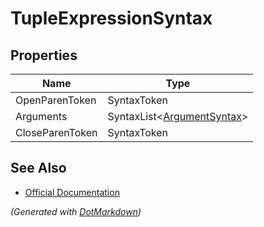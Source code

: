 # TupleExpressionSyntax

## Properties

| Name            | Type                                             |
| --------------- | ------------------------------------------------ |
| OpenParenToken  | SyntaxToken                                      |
| Arguments       | SyntaxList\<[ArgumentSyntax](ArgumentSyntax.md)> |
| CloseParenToken | SyntaxToken                                      |

## See Also

* [Official Documentation](https://docs.microsoft.com/en-us/dotnet/api/microsoft.codeanalysis.csharp.syntax.tupleexpressionsyntax)


*\(Generated with [DotMarkdown](http://github.com/JosefPihrt/DotMarkdown)\)*